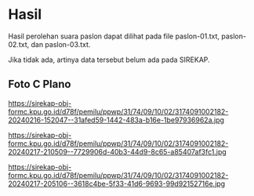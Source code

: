 # Hasil

Hasil perolehan suara paslon dapat dilihat pada file paslon-01.txt, paslon-02.txt, dan paslon-03.txt.

Jika tidak ada, artinya data tersebut belum ada pada SIREKAP.

## Foto C Plano

https://sirekap-obj-formc.kpu.go.id/d78f/pemilu/ppwp/31/74/09/10/02/3174091002182-20240216-152047--31afed59-1442-483a-b16e-1be97936962a.jpg

https://sirekap-obj-formc.kpu.go.id/d78f/pemilu/ppwp/31/74/09/10/02/3174091002182-20240217-210509--7729906d-40b3-44d9-8c65-a85407af3fc1.jpg

https://sirekap-obj-formc.kpu.go.id/d78f/pemilu/ppwp/31/74/09/10/02/3174091002182-20240217-205106--3618c4be-5f33-41d6-9693-99d92152716e.jpg
